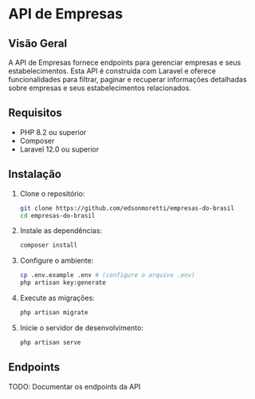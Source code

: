 # API de Empresas

## Visão Geral

A API de Empresas fornece endpoints para gerenciar empresas e seus estabelecimentos. Esta API é construída com Laravel e oferece funcionalidades para filtrar, paginar e recuperar informações detalhadas sobre empresas e seus estabelecimentos relacionados.

## Requisitos

- PHP 8.2 ou superior
- Composer
- Laravel 12.0 ou superior

## Instalação

1. Clone o repositório:
    ```sh
    git clone https://github.com/edsonmoretti/empresas-do-brasil
    cd empresas-do-brasil
    ```

2. Instale as dependências:
    ```sh
    composer install
    ```

3. Configure o ambiente:
    ```sh
    cp .env.example .env # (configure o arquivo .env)
    php artisan key:generate
    ```

4. Execute as migrações:
    ```sh
    php artisan migrate
    ```

5. Inicie o servidor de desenvolvimento:
    ```sh
    php artisan serve
    ```

## Endpoints
TODO: Documentar os endpoints da API
